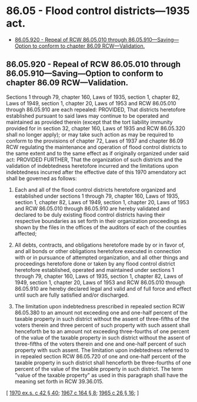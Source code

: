 # 86.05 - Flood control districts—1935 act.
* [86.05.920 - Repeal of RCW  86.05.010 through  86.05.910—Saving—Option to conform to chapter  86.09 RCW—Validation.](#8605920---repeal-of-rcw--8605010-through--8605910savingoption-to-conform-to-chapter--8609-rcwvalidation)
## 86.05.920 - Repeal of RCW  86.05.010 through  86.05.910—Saving—Option to conform to chapter  86.09 RCW—Validation.
Sections 1 through 79, chapter 160, Laws of 1935, section 1, chapter 82, Laws of 1949, section 1, chapter 20, Laws of 1953 and RCW 86.05.010 through 86.05.910 are each repealed: PROVIDED, That districts heretofore established pursuant to said laws may continue to be operated and maintained as provided therein (except that the tort liability immunity provided for in section 32, chapter 160, Laws of 1935 and RCW 86.05.320 shall no longer apply); or may take such action as may be required to conform to the provisions of chapter 72, Laws of 1937 and chapter 86.09 RCW regulating the maintenance and operation of flood control districts to the same extent and to the same effect as if originally organized under said act: PROVIDED FURTHER, That the organization of such districts and the validation of indebtedness heretofore incurred and the limitations upon indebtedness incurred after the effective date of this 1970 amendatory act shall be governed as follows:

1. Each and all of the flood control districts heretofore organized and established under sections 1 through 79, chapter 160, Laws of 1935, section 1, chapter 82, Laws of 1949, section 1, chapter 20, Laws of 1953 and RCW 86.05.010 through 86.05.910 are hereby validated and declared to be duly existing flood control districts having their respective boundaries as set forth in their organization proceedings as shown by the files in the offices of the auditors of each of the counties affected;

2. All debts, contracts, and obligations heretofore made by or in favor of, and all bonds or other obligations heretofore executed in connection with or in pursuance of attempted organization, and all other things and proceedings heretofore done or taken by any flood control district heretofore established, operated and maintained under sections 1 through 79, chapter 160, Laws of 1935, section 1, chapter 82, Laws of 1949, section 1, chapter 20, Laws of 1953 and RCW 86.05.010 through 86.05.910 are hereby declared legal and valid and of full force and effect until such are fully satisfied and/or discharged.

3. The limitation upon indebtedness prescribed in repealed section RCW 86.05.380 to an amount not exceeding one and one-half percent of the taxable property in such district without the assent of three-fifths of the voters therein and three percent of such property with such assent shall henceforth be to an amount not exceeding three-fourths of one percent of the value of the taxable property in such district without the assent of three-fifths of the voters therein and one and one-half percent of such property with such assent. The limitation upon indebtedness referred to in repealed section RCW 86.05.720 of one and one-half percent of the taxable property in such district shall henceforth be three-fourths of one percent of the value of the taxable property in such district. The term "value of the taxable property" as used in this paragraph shall have the meaning set forth in RCW 39.36.015.

\[ [1970 ex.s. c 42 § 40](http://leg.wa.gov/CodeReviser/documents/sessionlaw/1970ex1c42.pdf?cite=1970%20ex.s.%20c%2042%20§%2040); [1967 c 164 § 8](http://leg.wa.gov/CodeReviser/documents/sessionlaw/1967c164.pdf?cite=1967%20c%20164%20§%208); [1965 c 26 § 16](http://leg.wa.gov/CodeReviser/documents/sessionlaw/1965c26.pdf?cite=1965%20c%2026%20§%2016); \]

